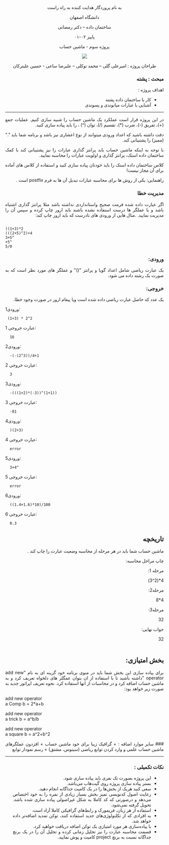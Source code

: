 <div dir='rtl' align="center">
به نام پروردگار هدایت کننده به راه راست

  دانشگاه اصفهان

  ساختمان داده – دکتر رمضانی 

  پاییز ۰۲-۰۱

  پروژه سوم - ماشین حساب 


<img src="https://s25.picofile.com/file/8455118076/Picture55.png"  hieght="500"/>
  
  طراحان پروژه : امیرعلی گلی – محمد توکلی – علیرضا ساعی - حسین علیترکان
</div>


<div dir='rtl' align="justify">
  
### مبحث : پشته
  
اهداف پروژه :
+	کار با ساختمان داده پشته‌
+	آشنایی با عبارات میانوندی و پسوندی

 ----------
در این پروژه قرار است عملکرد یک ماشین حساب را شبیه سازی کنیم. عملیات جمع (+)، تفریق (-)، ضرب (*)، تقسیم (/)، توان (^) ، را باید پیاده سازی کنید. 

دقت داشته باشید که اعداد ورودی میتوانند از نوع اعشاری نیز باشد و برنامه شما باید "." (ممیز) را پشتیبانی کند.

  با توجه به اینکه ماشین حساب باید پرانتز گداری عبارات را نیز پشتیبانی کند با کمک ساختمان داده استک،  پرانتز گذاری و اولویت عبارات را محاسبه نمایید. 
 
کلاس ساختمان داده استک را باید خودتان پیاده سازی کنید و استفاده از کلاس های آماده برای آن مجاز نیست!

راهنمایی:
یکی از روش ها برای محاسبه عبارات تبدیل آن ها به فرم postfix است .

### مدیریت خطا
 اگر عبارت داده شده فرمت صحیح واستانداردی نداشته باشد مثلا پرانتز گذاری اشتباه باشد و یا عملگر ها درست استفاده نشده باشند باید ارور چاپ کرده و سپس آن را مدیریت نمایید.
 .مثال هایی از ورودی های نادرست که باید ارور چاپ کند:
 
 <div dir='ltr' align="justify">


 ```

 )(1+3)*2
 (((2+5)^2)+4
 3+5^
 +5^
 5/0

 ```


 </div>

### ورودی:
یک عبارت ریاضی شامل اعداد گویا و پرانتز "()" و عملگر های مورد نظر است که  به صورت یک رشته داده می شود.
### خروجی:
یک عدد که حاصل عبارت ریاضی داده شده است ویا پیغام ارور در صورت وجود خطا.
 
  <div dir='ltr' align="justify">


   ورودی1:

 ```
  (1+3) * 2^2
```

 عبارت خروجی 1:

```
  16
```

  ورودی2:

```
  -(-(2^3))/4+1 
```

  عبارت خروجی 2:

```
  3
```

  ورودی3:

``` 
  -(((1+2)*(-3))^(1+1)) 
```

  عبارت خروجی 3:

```
  -81
```

  ورودی4:

```
  )(2+3) 
```

  عبارت خروجی 4:

```
  error
```

  ورودی5:

```
  3+4^
```

  عبارت خروجی 5:

```
  error
```

  ورودی6:

```
  ((1.4+1.6)*10)/100 
``` 
   
  عبارت خروجی 6:

```
  0.3
```
  
  </div>

## تاریخچه
 ماشین حساب شما باید در هر مرحله از محاسبه وضعیت عبارت را چاپ کند  .

چاپ مراحل محاسبه:
 
 مرحله 1:

4*(2^3)<br>


 مرحله2:
 
 4*8<br>


 مرحله3:
 
 32<br>


 جواب نهایی:<br>


 32<br>
 <br>



## بخش امتیازی:
برای پیاده سازی این بخش شما باید  در منوی برنامه خود گزینه ای به نام "add new operator "داشته باشید تا با استفاده از ان بتوان عمگلر های دلخواه تعریف کرد و به ماشین حساب اضافه کرد و در محاسبات از انها استفاده کرد.
 نحوه تعریف اپراتور جدید به صورت زیر خواهد بود:

  <div dir='ltr' align="justify">
 add new operator <br>
a Comp b = 2*a+b<br>
 


 add new operator<br>
a trick b = a^b/b<br>


 
add new operator<br>
a square b = a^2+b^2<br>
  </div>
 ### سایر موارد اضافه  :
+ گرافیک زیبا برای خود ماشین حساب 
+  افزدون عملگرهای ماشین حساب علمی و وارد کردن توابع ریاضی (‌سینوس، مشتق) 
+ رسم نمودار توابع
<hr>


### نکات تکمیلی :
+ این پروژه بصورت تک نفری باید پیاده سازی شود.
+ بستر پیاده سازی پروژه روی گیت‌هاب می‌باشد.
+ سعی کنید هریک از بخش‌ها را در یک کامیت جداگانه انجام دهید.
+ رعایت اصول کدنویسی تمیز بخش بسیار زیادی از نمره را به خود اختصاص می‌دهد و درصورتی که کد کاملا به شکل غیراصولی پیاده سازی شده باشد. تحویل گرفته نمی‌شود.
+ استفاده از هر زبان، فریمورک و رابط‌های گرافیکی کاملا آزاد است.
+ به افرادی که از تکلنولوژی‌های جدید استفاده کنند، توکن تمدید اضافه‌تر داده خواهد شد.
+ با پیاده‌سازی هر مورد امتیازی یک توکن اضافه دریافت خواهید کرد.
+ قسمت محاسبه عبارت را نیز تحلیل زمانی کرده و تحلیل آن را در یک برنچ جداگانه نسبت به برنچ project کامیت و پوش نمایید.

 </div>


